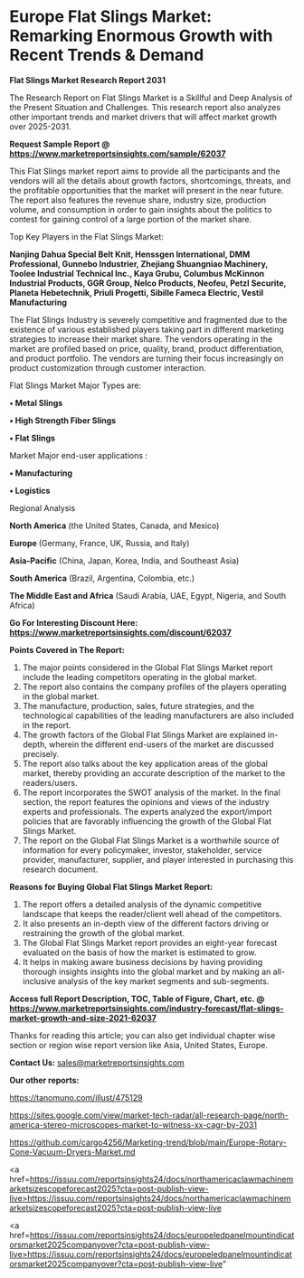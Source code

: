 # Europe Flat Slings Market: Remarking Enormous Growth with Recent Trends & Demand

<strong>Flat Slings Market Research Report 2031</strong>

The Research Report on Flat Slings Market is a Skillful and Deep Analysis of the Present Situation and Challenges. This research report also analyzes other important trends and market drivers that will affect market growth over 2025-2031.

<strong>Request Sample Report @ <a href=https://www.marketreportsinsights.com/sample/62037>https://www.marketreportsinsights.com/sample/62037</a></strong>

This Flat Slings market report aims to provide all the participants and the vendors will all the details about growth factors, shortcomings, threats, and the profitable opportunities that the market will present in the near future. The report also features the revenue share, industry size, production volume, and consumption in order to gain insights about the politics to contest for gaining control of a large portion of the market share.

Top Key Players in the Flat Slings Market:

<strong>Nanjing Dahua Special Belt Knit, Henssgen International, DMM Professional, Gunnebo Industrier, Zhejiang Shuangniao Machinery, Toolee Industrial Technical Inc., Kaya Grubu, Columbus McKinnon Industrial Products, GGR Group, Nelco Products, Neofeu, Petzl Securite, Planeta Hebetechnik, Priuli Progetti, Sibille Fameca Electric, Vestil Manufacturing</strong>

The Flat Slings Industry is severely competitive and fragmented due to the existence of various established players taking part in different marketing strategies to increase their market share. The vendors operating in the market are profiled based on price, quality, brand, product differentiation, and product portfolio. The vendors are turning their focus increasingly on product customization through customer interaction.

Flat Slings Market Major Types are:

<strong>• Metal Slings

• High Strength Fiber Slings

• Flat Slings</strong>

Market Major end-user applications :

<strong>• Manufacturing

• Logistics</strong>

Regional Analysis

</u><strong><b>North America</b></strong> (the United States, Canada, and Mexico)

<strong><b>Europe </b></strong>(Germany, France, UK, Russia, and Italy)

<strong><b>Asia-Pacific</b></strong> (China, Japan, Korea, India, and Southeast Asia)

<strong><b>South America</b></strong> (Brazil, Argentina, Colombia, etc.)

<strong><b>The Middle East and Africa</b></strong> (Saudi Arabia, UAE, Egypt, Nigeria, and South Africa)

<strong>Go For Interesting Discount Here: <a href=https://www.marketreportsinsights.com/discount/62037>https://www.marketreportsinsights.com/discount/62037</a></strong>

<strong>Points Covered in The Report:</strong>
<ol>
  <li>The major points considered in the Global Flat Slings Market report include the leading competitors operating in the global market.</li>
  <li>The report also contains the company profiles of the players operating in the global market.</li>
  <li>The manufacture, production, sales, future strategies, and the technological capabilities of the leading manufacturers are also included in the report.</li>
  <li>The growth factors of the Global Flat Slings Market are explained in-depth, wherein the different end-users of the market are discussed precisely.</li>
  <li>The report also talks about the key application areas of the global market, thereby providing an accurate description of the market to the readers/users.</li>
  <li>The report incorporates the SWOT analysis of the market. In the final section, the report features the opinions and views of the industry experts and professionals. The experts analyzed the export/import policies that are favorably influencing the growth of the Global Flat Slings Market.</li>
  <li>The report on the Global Flat Slings Market is a worthwhile source of information for every policymaker, investor, stakeholder, service provider, manufacturer, supplier, and player interested in purchasing this research document.</li>
</ol>
<strong>Reasons for Buying Global Flat Slings Market Report:</strong>

<ol>
  <li>The report offers a detailed analysis of the dynamic competitive landscape that keeps the reader/client well ahead of the competitors.</li>
  <li>It also presents an in-depth view of the different factors driving or restraining the growth of the global market.</li>
  <li>The Global Flat Slings Market report provides an eight-year forecast evaluated on the basis of how the market is estimated to grow.</li>
  <li>It helps in making aware business decisions by having providing thorough insights insights into the global market and by making an all-inclusive analysis of the key market segments and sub-segments.</li>
</ol>
<strong>Access full Report Description, TOC, Table of Figure, Chart, etc. @ <a href=https://www.marketreportsinsights.com/industry-forecast/flat-slings-market-growth-and-size-2021-62037>https://www.marketreportsinsights.com/industry-forecast/flat-slings-market-growth-and-size-2021-62037</a></strong>


Thanks for reading this article; you can also get individual chapter wise section or region wise report version like Asia, United States, Europe.

<strong>Contact Us:</strong>
sales@marketreportsinsights.com

<strong>Our other reports:</strong>

<a href=https://tanomuno.com/illust/475129>https://tanomuno.com/illust/475129</a>

<a href=https://sites.google.com/view/market-tech-radar/all-research-page/north-america-stereo-microscopes-market-to-witness-xx-cagr-by-2031>https://sites.google.com/view/market-tech-radar/all-research-page/north-america-stereo-microscopes-market-to-witness-xx-cagr-by-2031</a>

<a href=https://github.com/cargo4256/Marketing-trend/blob/main/Europe-Rotary-Cone-Vacuum-Dryers-Market.md>https://github.com/cargo4256/Marketing-trend/blob/main/Europe-Rotary-Cone-Vacuum-Dryers-Market.md</a>

<a href=https://issuu.com/reportsinsights24/docs/northamericaclawmachinemarketsizescopeforecast2025?cta=post-publish-view-live>https://issuu.com/reportsinsights24/docs/northamericaclawmachinemarketsizescopeforecast2025?cta=post-publish-view-live</a>

<a href=https://issuu.com/reportsinsights24/docs/europeledpanelmountindicatorsmarket2025companyover?cta=post-publish-view-live>https://issuu.com/reportsinsights24/docs/europeledpanelmountindicatorsmarket2025companyover?cta=post-publish-view-live</a>"
